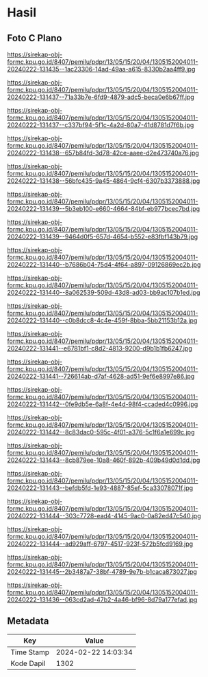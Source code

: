 # Hasil

## Foto C Plano

https://sirekap-obj-formc.kpu.go.id/8407/pemilu/pdpr/13/05/15/20/04/1305152004011-20240222-131435--1ac23306-14ad-49aa-a615-8330b2aa4ff9.jpg

https://sirekap-obj-formc.kpu.go.id/8407/pemilu/pdpr/13/05/15/20/04/1305152004011-20240222-131437--71a33b7e-6fd9-4879-adc5-beca0e6b67ff.jpg

https://sirekap-obj-formc.kpu.go.id/8407/pemilu/pdpr/13/05/15/20/04/1305152004011-20240222-131437--c337bf94-5f1c-4a2d-80a7-41d8781d7f6b.jpg

https://sirekap-obj-formc.kpu.go.id/8407/pemilu/pdpr/13/05/15/20/04/1305152004011-20240222-131438--657b84fd-3d78-42ce-aaee-d2e473740a76.jpg

https://sirekap-obj-formc.kpu.go.id/8407/pemilu/pdpr/13/05/15/20/04/1305152004011-20240222-131438--56bfc435-9a45-4864-9cf4-6307b3373888.jpg

https://sirekap-obj-formc.kpu.go.id/8407/pemilu/pdpr/13/05/15/20/04/1305152004011-20240222-131439--5b3eb100-e660-4664-84bf-eb977bcec7bd.jpg

https://sirekap-obj-formc.kpu.go.id/8407/pemilu/pdpr/13/05/15/20/04/1305152004011-20240222-131439--9464d0f5-657d-4654-b552-e83fbf143b79.jpg

https://sirekap-obj-formc.kpu.go.id/8407/pemilu/pdpr/13/05/15/20/04/1305152004011-20240222-131440--b7686b04-75d4-4f64-a897-09126869ec2b.jpg

https://sirekap-obj-formc.kpu.go.id/8407/pemilu/pdpr/13/05/15/20/04/1305152004011-20240222-131440--8a062539-509d-43d8-ad03-bb9ac107b1ed.jpg

https://sirekap-obj-formc.kpu.go.id/8407/pemilu/pdpr/13/05/15/20/04/1305152004011-20240222-131440--c0b8dcc8-4c4e-459f-8bba-5bb21153b12a.jpg

https://sirekap-obj-formc.kpu.go.id/8407/pemilu/pdpr/13/05/15/20/04/1305152004011-20240222-131441--e6781bf1-c8d2-4813-9200-d9b1b1fb6247.jpg

https://sirekap-obj-formc.kpu.go.id/8407/pemilu/pdpr/13/05/15/20/04/1305152004011-20240222-131441--726614ab-d7af-4628-ad51-9ef6e8997e86.jpg

https://sirekap-obj-formc.kpu.go.id/8407/pemilu/pdpr/13/05/15/20/04/1305152004011-20240222-131442--0fe9db5e-6a8f-4e4d-98f4-ccaded4c0996.jpg

https://sirekap-obj-formc.kpu.go.id/8407/pemilu/pdpr/13/05/15/20/04/1305152004011-20240222-131442--8c83dac0-595c-4f01-a376-5c1f6a1e699c.jpg

https://sirekap-obj-formc.kpu.go.id/8407/pemilu/pdpr/13/05/15/20/04/1305152004011-20240222-131443--8cb879ee-10a8-460f-892b-409b49d0d1dd.jpg

https://sirekap-obj-formc.kpu.go.id/8407/pemilu/pdpr/13/05/15/20/04/1305152004011-20240222-131443--befdb5fd-1e93-4887-85ef-5ca33078071f.jpg

https://sirekap-obj-formc.kpu.go.id/8407/pemilu/pdpr/13/05/15/20/04/1305152004011-20240222-131444--303c7728-ead4-4145-9ac0-0a82ed47c540.jpg

https://sirekap-obj-formc.kpu.go.id/8407/pemilu/pdpr/13/05/15/20/04/1305152004011-20240222-131444--ad929aff-6797-4517-923f-572b5fcd9169.jpg

https://sirekap-obj-formc.kpu.go.id/8407/pemilu/pdpr/13/05/15/20/04/1305152004011-20240222-131445--2b3487a7-38bf-4789-9e7b-b1caca873027.jpg

https://sirekap-obj-formc.kpu.go.id/8407/pemilu/pdpr/13/05/15/20/04/1305152004011-20240222-131436--063cd2ad-47b2-4a46-bf96-8d79a177efad.jpg


## Metadata

| Key        | Value               |
| ---------- | ------------------- |
| Time Stamp | 2024-02-22 14:03:34 |
| Kode Dapil | 1302                |



